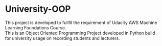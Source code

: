 # University-OOP
This project is developed to fullfil the requirement of Udacity AWS Machine Learning Foundations Course.<br/>
This is an Object Oriented Programming Project developed in Python build for university usage on recording students and lecturers. 
